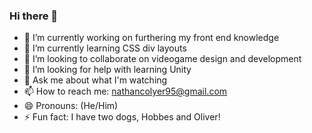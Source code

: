 ### Hi there 👋



- 🔭 I’m currently working on furthering my front end knowledge
- 🌱 I’m currently learning CSS div layouts
- 👯 I’m looking to collaborate on videogame design and development
- 🤔 I’m looking for help with learning Unity
- 💬 Ask me about what I'm watching
- 📫 How to reach me: nathancolyer95@gmail.com 
- 😄 Pronouns: (He/Him)
- ⚡ Fun fact: I have two dogs, Hobbes and Oliver!

